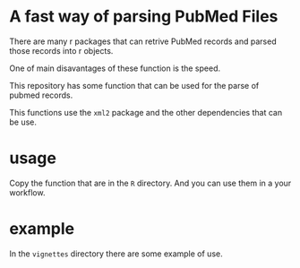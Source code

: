 # A fast way of parsing PubMed Files

There are many r packages that can retrive PubMed records and parsed those records into r objects.

One of main disavantages of these function is the  speed.

This repository has some function that can be used for the parse of pubmed records.

This functions use the `xml2` package and the other dependencies that can be use.

# usage
Copy the function that are in the `R` directory. And you can use them in a your workflow.

# example
In the `vignettes` directory there are some example of use.


